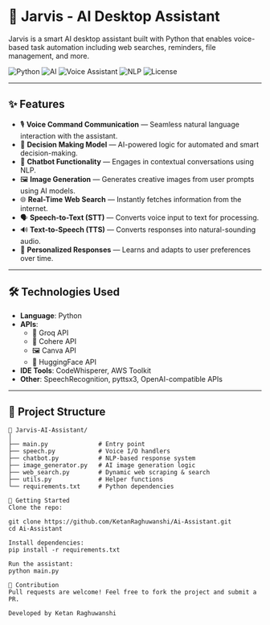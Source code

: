 # 🤖 Jarvis - AI Desktop Assistant

Jarvis is a smart AI desktop assistant built with Python that enables voice-based task automation including web searches, reminders, file management, and more.

![Python](https://img.shields.io/badge/Python-3.10-blue?logo=python)
![AI](https://img.shields.io/badge/AI-Enabled-critical?logo=openai)
![Voice Assistant](https://img.shields.io/badge/Voice%20Assistant-Active-success?logo=googleassistant)
![NLP](https://img.shields.io/badge/NLP-HuggingFace-orange?logo=cohere)
![License](https://img.shields.io/badge/License-MIT-green)

---

## ✨ Features

- 🎙 **Voice Command Communication** — Seamless natural language interaction with the assistant.
- 🧠 **Decision Making Model** — AI-powered logic for automated and smart decision-making.
- 💬 **Chatbot Functionality** — Engages in contextual conversations using NLP.
- 🖼️ **Image Generation** — Generates creative images from user prompts using AI models.
- 🌐 **Real-Time Web Search** — Instantly fetches information from the internet.
- 🗣️ **Speech-to-Text (STT)** — Converts voice input to text for processing.
- 🔊 **Text-to-Speech (TTS)** — Converts responses into natural-sounding audio.
- 🧍 **Personalized Responses** — Learns and adapts to user preferences over time.

---

## 🛠 Technologies Used

- **Language**: Python
- **APIs**:
  - 🧠 Groq API
  - 🧠 Cohere API
  - 🖼 Canva API
  - 🤗 HuggingFace API
- **IDE Tools**: CodeWhisperer, AWS Toolkit
- **Other**: SpeechRecognition, pyttsx3, OpenAI-compatible APIs

---

## 📂 Project Structure

```plaintext
📁 Jarvis-AI-Assistant/
│
├── main.py              # Entry point
├── speech.py            # Voice I/O handlers
├── chatbot.py           # NLP-based response system
├── image_generator.py   # AI image generation logic
├── web_search.py        # Dynamic web scraping & search
├── utils.py             # Helper functions
└── requirements.txt     # Python dependencies

🚀 Getting Started
Clone the repo:

git clone https://github.com/KetanRaghuwanshi/Ai-Assistant.git
cd Ai-Assistant

Install dependencies:
pip install -r requirements.txt

Run the assistant:
python main.py

🤝 Contribution
Pull requests are welcome! Feel free to fork the project and submit a PR.

Developed by Ketan Raghuwanshi
